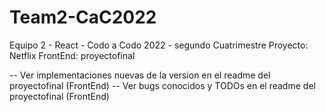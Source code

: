 # Team2-CaC2022
Equipo 2 - React - Codo a Codo 2022 - segundo Cuatrimestre
Proyecto: Netflix
FrontEnd: proyectofinal

-- Ver implementaciones nuevas de la version en el readme del proyectofinal (FrontEnd)
-- Ver bugs conocidos y TODOs en el readme del proyectofinal (FrontEnd)
